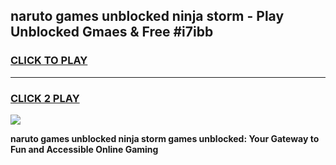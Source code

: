 
## naruto games unblocked ninja storm - Play Unblocked Gmaes & Free #i7ibb
<h3>
<a href="https://premium.freeplayer.one?title=naruto_games_unblocked_ninja_storm&ref=01M">CLICK TO PLAY</a></h3>
<hr>

<h3>
<a href="https://premium.freeplayer.one?title=naruto_games_unblocked_ninja_storm&ref=01M">CLICK 2 PLAY</a>
  
</h3>

<a href="https://premium.freeplayer.one?title=naruto_games_unblocked_ninja_storm&ref=01M"><img src="https://clearcache.store/games.png"></a>


**naruto games unblocked ninja storm games unblocked: Your Gateway to Fun and Accessible Online Gaming**
